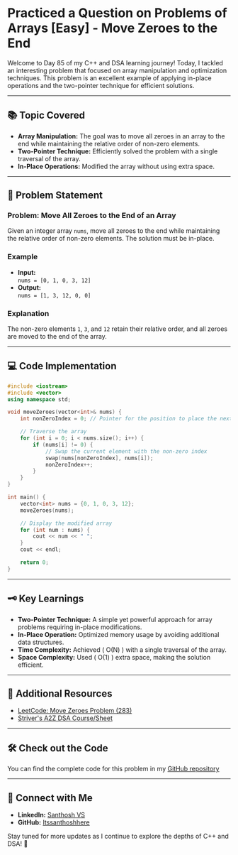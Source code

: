 # Practiced a Question on Problems of Arrays [Easy] - Move Zeroes to the End

Welcome to Day 85 of my C++ and DSA learning journey! Today, I tackled an interesting problem that focused on array manipulation and optimization techniques. This problem is an excellent example of applying in-place operations and the two-pointer technique for efficient solutions.

---

## 📚 Topic Covered
- **Array Manipulation:** The goal was to move all zeroes in an array to the end while maintaining the relative order of non-zero elements.
- **Two-Pointer Technique:** Efficiently solved the problem with a single traversal of the array.
- **In-Place Operations:** Modified the array without using extra space.

---

## 📝 Problem Statement
### Problem: Move All Zeroes to the End of an Array
Given an integer array `nums`, move all zeroes to the end while maintaining the relative order of non-zero elements. The solution must be in-place.

### Example
- **Input:**  
  `nums = [0, 1, 0, 3, 12]`
- **Output:**  
  `nums = [1, 3, 12, 0, 0]`

### Explanation
The non-zero elements `1`, `3`, and `12` retain their relative order, and all zeroes are moved to the end of the array.

---

## 💻 Code Implementation

```cpp
#include <iostream>
#include <vector>
using namespace std;

void moveZeroes(vector<int>& nums) {
    int nonZeroIndex = 0; // Pointer for the position to place the next non-zero element

    // Traverse the array
    for (int i = 0; i < nums.size(); i++) {
        if (nums[i] != 0) {
            // Swap the current element with the non-zero index
            swap(nums[nonZeroIndex], nums[i]);
            nonZeroIndex++;
        }
    }
}

int main() {
    vector<int> nums = {0, 1, 0, 3, 12};
    moveZeroes(nums);

    // Display the modified array
    for (int num : nums) {
        cout << num << " ";
    }
    cout << endl;

    return 0;
}
```

---

## 🗝️ Key Learnings
- **Two-Pointer Technique:** A simple yet powerful approach for array problems requiring in-place modifications.
- **In-Place Operation:** Optimized memory usage by avoiding additional data structures.
- **Time Complexity:** Achieved \( O(N) \) with a single traversal of the array.
- **Space Complexity:** Used \( O(1) \) extra space, making the solution efficient.

---

## 🔗 Additional Resources
- [LeetCode: Move Zeroes Problem (283)](https://leetcode.com/problems/move-zeroes/)
- [Striver's A2Z DSA Course/Sheet](https://takeuforward.org/strivers-a2z-dsa-course/strivers-a2z-dsa-course-sheet-2)

---

## 🛠️ Check out the Code
You can find the complete code for this problem in my [GitHub repository](https://github.com/Itssanthoshhere/Data-Structures-and-Algorithms/blob/main/C%2B%2B%20with%20DSA-learning-journey/Day85%20-%20Solve%20Problems%20on%20Arrays%20%5BEasy%5D%20-%20Move%20Zeros%20to%20end/Move_Zeros_to_end.cpp)

---

## 🔗 Connect with Me
- **LinkedIn:** [Santhosh VS](https://www.linkedin.com/in/thesanthoshvs/)  
- **GitHub:** [Itssanthoshhere](https://github.com/Itssanthoshhere)

Stay tuned for more updates as I continue to explore the depths of C++ and DSA! 🚀
